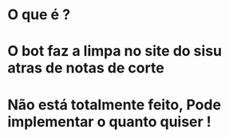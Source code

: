 # O que é ?
# O bot faz a limpa no site do sisu atras de notas de corte
# Não está totalmente feito, Pode implementar o quanto quiser !
